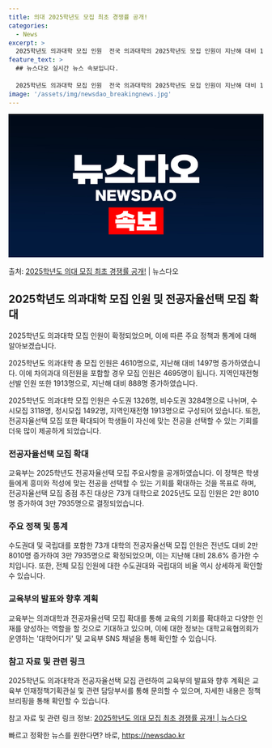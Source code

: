 ```yaml
---
title: 의대 2025학년도 모집 최초 경쟁률 공개!
categories:
  - News
excerpt: >
  2025학년도 의과대학 모집 인원  전국 의과대학의 2025학년도 모집 인원이 지난해 대비 1497명 늘어난…
feature_text: >
  ## 뉴스다오 실시간 뉴스 속보입니다.

  2025학년도 의과대학 모집 인원  전국 의과대학의 2025학년도 모집 인원이 지난해 대비 1497명 늘어난…
image: '/assets/img/newsdao_breakingnews.jpg'
---
```


![뉴스다오 속보](/assets/img/newsdao_breakingnews.jpg)

<p>출처: <a href="https://newsdao.kr/3989" rel="dofollow">2025학년도 의대 모집 최초 경쟁률 공개!</a> | 뉴스다오</p>

<h2 data-ke-size="size26">2025학년도 의과대학 모집 인원 및 전공자율선택 모집 확대</h2>
2025학년도 의과대학 모집 인원이 확정되었으며, 이에 따른 주요 정책과 통계에 대해 알아보겠습니다.

<p data-ke-size="size16">2025학년도 의과대학 총 모집 인원은 4610명으로, 지난해 대비 1497명 증가하였습니다. 이에 차의과대 의전원을 포함할 경우 모집 인원은 4695명이 됩니다. 지역인재전형 선발 인원 또한 1913명으로, 지난해 대비 888명 증가하였습니다.</p>

<p data-ke-size="size16">2025학년도 의과대학 모집 인원은 수도권 1326명, 비수도권 3284명으로 나뉘며, 수시모집 3118명, 정시모집 1492명, 지역인재전형 1913명으로 구성되어 있습니다. 또한, 전공자율선택 모집 또한 확대되어 학생들이 자신에 맞는 전공을 선택할 수 있는 기회를 더욱 많이 제공하게 되었습니다.</p>

<h3 data-ke-size="size24">전공자율선택 모집 확대</h3>
<p data-ke-size="size16">교육부는 2025학년도 전공자율선택 모집 주요사항을 공개하였습니다. 이 정책은 학생들에게 흥미와 적성에 맞는 전공을 선택할 수 있는 기회를 확대하는 것을 목표로 하며, 전공자율선택 모집 중점 추진 대상은 73개 대학으로 2025년도 모집 인원은 2만 8010명 증가하여 3만 7935명으로 결정되었습니다.</p>

<h3 data-ke-size="size24">주요 정책 및 통계</h3>
<p data-ke-size="size16">수도권대 및 국립대를 포함한 73개 대학의 전공자율선택 모집 인원은 전년도 대비 2만 8010명 증가하여 3만 7935명으로 확정되었으며, 이는 지난해 대비 28.6% 증가한 수치입니다. 또한, 전체 모집 인원에 대한 수도권대와 국립대의 비율 역시 상세하게 확인할 수 있습니다.</p>

<h3 data-ke-size="size24">교육부의 발표와 향후 계획</h3>
<p data-ke-size="size16">교육부는 의과대학과 전공자율선택 모집 확대를 통해 교육의 기회를 확대하고 다양한 인재를 양성하는 역할을 할 것으로 기대하고 있으며, 이에 대한 정보는 대학교육협의회가 운영하는 '대학어디가' 및 교육부 SNS 채널을 통해 확인할 수 있습니다.</p>

<h3 data-ke-size="size24">참고 자료 및 관련 링크</h3>
<p data-ke-size="size16">2025학년도 의과대학과 전공자율선택 모집 관련하여 교육부의 발표와 향후 계획은 교육부 인재정책기획관실 및 관련 담당부서를 통해 문의할 수 있으며, 자세한 내용은 정책브리핑을 통해 확인할 수 있습니다.</p>

참고 자료 및 관련 링크 정보: [2025학년도 의대 모집 최초 경쟁률 공개! | 뉴스다오](https://newsdao.kr/3989) 

빠르고 정확한 뉴스를 원한다면? 바로, <a href="https://newsdao.kr" rel="dofollow">https://newsdao.kr</a>


